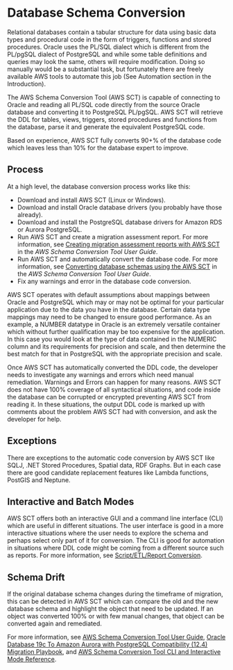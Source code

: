 # Database Schema Conversion<a name="chap-oracle-postgresql.migration-process.database-schema-conversion"></a>

Relational databases contain a tabular structure for data using basic data types and procedural code in the form of triggers, functions and stored procedures\. Oracle uses the PL/SQL dialect which is different from the PL/pgSQL dialect of PostgreSQL and while some table definitions and queries may look the same, others will require modification\. Doing so manually would be a substantial task, but fortunately there are freely available AWS tools to automate this job \(See Automation section in the Introduction\)\.

The AWS Schema Conversion Tool \(AWS SCT\) is capable of connecting to Oracle and reading all PL/SQL code directly from the source Oracle database and converting it to PostgreSQL PL/pgSQL\. AWS SCT will retrieve the DDL for tables, views, triggers, stored procedures and functions from the database, parse it and generate the equivalent PostgreSQL code\.

Based on experience, AWS SCT fully converts 90\+% of the database code which leaves less than 10% for the database expert to improve\.

## Process<a name="chap-oracle-postgresql.migration-process.database-schema-conversion.process"></a>

At a high level, the database conversion process works like this:
+ Download and install AWS SCT \(Linux or Windows\)\.
+ Download and install Oracle database drivers \(you probably have those already\)\.
+ Download and install the PostgreSQL database drivers for Amazon RDS or Aurora PostgreSQL\.
+ Run AWS SCT and create a migration assessment report\. For more information, see [Creating migration assessment reports with AWS SCT](https://docs.aws.amazon.com/SchemaConversionTool/latest/userguide/CHAP_AssessmentReport.html) in the *AWS Schema Conversion Tool User Guide*\.
+ Run AWS SCT and automatically convert the database code\. For more information, see [Converting database schemas using the AWS SCT](https://docs.aws.amazon.com/SchemaConversionTool/latest/userguide/CHAP_Converting.html) in the *AWS Schema Conversion Tool User Guide*\.
+ Fix any warnings and error in the database code conversion\.

 AWS SCT operates with default assumptions about mappings between Oracle and PostgreSQL which may or may not be optimal for your particular application due to the data you have in the database\. Certain data type mappings may need to be changed to ensure good performance\. As an example, a NUMBER datatype in Oracle is an extremely versatile container which without further qualification may be too expensive for the application\. In this case you would look at the type of data contained in the NUMERIC column and its requirements for precision and scale, and then determine the best match for that in PostgreSQL with the appropriate precision and scale\.

Once AWS SCT has automatically converted the DDL code, the developer needs to investigate any warnings and errors which need manual remediation\. Warnings and Errors can happen for many reasons\. AWS SCT does not have 100% coverage of all syntactical situations, and code inside the database can be corrupted or encrypted preventing AWS SCT from reading it\. In these situations, the output DDL code is marked up with comments about the problem AWS SCT had with conversion, and ask the developer for help\.

## Exceptions<a name="chap-oracle-postgresql.migration-process.database-schema-conversion.exceptions"></a>

There are exceptions to the automatic code conversion by AWS SCT like SQLJ, \.NET Stored Procedures, Spatial data, RDF Graphs\. But in each case there are good candidate replacement features like Lambda functions, PostGIS and Neptune\.

## Interactive and Batch Modes<a name="chap-oracle-postgresql.migration-process.database-schema-conversion.interactive"></a>

 AWS SCT offers both an interactive GUI and a command line interface \(CLI\) which are useful in different situations\. The user interface is good in a more interactive situations where the user needs to explore the schema and perhaps select only part of it for conversion\. The CLI is good for automation in situations where DDL code might be coming from a different source such as reports\. For more information, see [Script/ETL/Report Conversion](chap-oracle-postgresql.migration-process.script-conversion.md)\.

## Schema Drift<a name="chap-oracle-postgresql.migration-process.database-schema-conversion.schema-drift"></a>

If the original database schema changes during the timeframe of migration, this can be detected in AWS SCT which can compare the old and the new database schema and highlight the object that need to be updated\. If an object was converted 100% or with few manual changes, that object can be converted again and remediated\.

For more information, see [AWS Schema Conversion Tool User Guide](https://docs.aws.amazon.com/SchemaConversionTool/latest/userguide/Schema-Conversion-Tool.pdf), [Oracle Database 19c To Amazon Aurora with PostgreSQL Compatibility \(12\.4\) Migration Playbook](https://d1.awsstatic.com/whitepapers/Migration/oracle-database-amazon-aurora-postgresql-migration-playbook-12.4.pdf), and [AWS Schema Conversion Tool CLI and Interactive Mode Reference](https://s3.amazonaws.com/publicsctdownload/AWS+SCT+CLI+Reference.pdf)\.